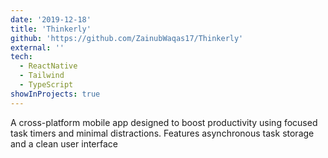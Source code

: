 ```yaml
---
date: '2019-12-18'
title: 'Thinkerly'
github: 'https://github.com/ZainubWaqas17/Thinkerly'
external: ''
tech:
  - ReactNative
  - Tailwind
  - TypeScript
showInProjects: true
---
```


A cross-platform mobile app designed to boost productivity using focused task timers and minimal distractions. Features asynchronous task storage and a clean user interface
